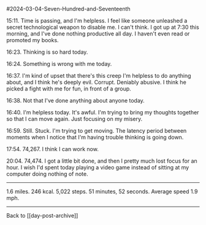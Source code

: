#2024-03-04-Seven-Hundred-and-Seventeenth

15:11.  Time is passing, and I'm helpless.  I feel like someone unleashed a secret technological weapon to disable me.  I can't think.  I got up at 7:30 this morning, and I've done nothing productive all day.  I haven't even read or promoted my books.

16:23.  Thinking is so hard today.

16:24.  Something is wrong with me today.

16:37.  I'm kind of upset that there's this creep I'm helpless to do anything about, and I think he's deeply evil.  Corrupt.  Deniably abusive.  I think he picked a fight with me for fun, in front of a group.

16:38.  Not that I've done anything about anyone today.

16:40.  I'm helpless today.  It's awful.  I'm trying to bring my thoughts together so that I can move again.  Just focusing on my misery.

16:59.  Still.  Stuck.  I'm trying to get moving.  The latency period between moments when I notice that I'm having trouble thinking is going down.

17:54.  74,267.  I think I can work now.

20:04.  74,474.  I got a little bit done, and then I pretty much lost focus for an hour.  I wish I'd spent today playing a video game instead of sitting at my computer doing nothing of note.

---
1.6 miles.  246 kcal.  5,022 steps.  51 minutes, 52 seconds.  Average speed 1.9 mph.

---
Back to [[day-post-archive]]